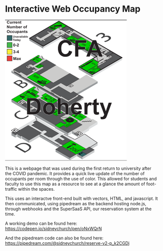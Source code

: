 # Interactive Web Occupancy Map

<img src="screen_shots/interactive_web_ss.png" width="400">


This is a webpage that was used during the first return to university after the COVID pandemic. It provides a quick live update of the number of occupants per room through the use of color. This allowed for students and faculty to use this map as a resource to see at a glance the amount of foot-traffic within the spaces. 

This uses an interactve front-end built with vectors, HTML, and javascript. It then communicated, using pipedream as the backend hosting node.js, through webhooks and the SuperSaaS API, our reservation system at the time.

A working demo can be found here: https://codepen.io/sidneychurch/pen/oNxWQrN

And the pipedream code can also be found here: https://pipedream.com/@sidneychurch/reserve-v2-p_k2CGDj
